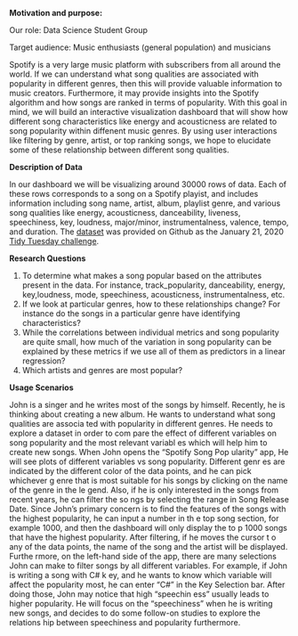 **Motivation and purpose:**

Our role: Data Science Student Group

Target audience: Music enthusiasts (general population) and musicians

Spotify is a very large music platform with subscribers from all around the world. If we can understand what song qualities are associated with popularity in different genres, then this will provide valuable information to music creators. Furthermore, it may provide insights into the Spotify algorithm and how songs are ranked in terms of popularity. With this goal in mind, we will build an interactive visualization dashboard that will show how different song characteristics like energy and acousticness are related to song popularity within diffenent music genres. By using user interactions like filtering by genre, artist, or top ranking songs, we hope to elucidate some of these relationship between different song qualities. 

**Description of Data**

In our dashboard we will be visualizing around 30000 rows of data. Each of these rows corresponds to a song on a Spotify playist, and includes information including song name, artist, album, playlist genre, and various song qualities like energy, acousticness, danceability, liveness, speechiness, key, loudness, major/minor, instrumentalness, valence, tempo, and duration. The [dataset](https://github.com/rfordatascience/tidytuesday/tree/master/data/2020/2020-01-21) was provided on Github as the January 21, 2020 [Tidy Tuesday challenge](https://|github.com/rfordatascience/tidytuesday).

**Research Questions**

1. To determine what makes a song popular based on the attributes present in the data. For instance, track_popularity, danceability, energy, key,loudness, mode, speechiness, acousticness, instrumentalness, etc. 
2. If we look at particular genres, how to these relationships change? For instance do the songs in a particular genre have identifying characteristics?
3. While the correlations between individual metrics and song popularity are quite small, how much of the variation in song popularity can be explained by these metrics if we use all of them as predictors in a linear regression?
4. Which artists and genres are most popular? 

**Usage Scenarios**

John is a singer and he writes most of the songs by himself. Recently, he is thinking 
about creating a new album. He wants to understand what song qualities are associa
ted with popularity in different genres. He needs to explore a dataset in order to com
pare the effect of different variables on song popularity and the most relevant variabl
es which will help him to create new songs. When John opens the “Spotify Song Pop
ularity” app,  He will see plots of different variables vs song popularity. Different genr
es are indicated by the different color of the data points, and he can pick whichever g
enre that is most suitable for his songs by clicking on the name of the genre in the le
gend. Also, if he is only interested in the songs from recent years, he can filter the so
ngs by selecting the range in Song Release Date. Since John’s primary concern is to
find the features of the songs with the highest popularity, he can input a number in th
e top song section, for example 1000, and then the dashboard will only display the to
p 1000 songs that have the highest popularity. After filtering, if he moves the cursor t
o any of the data points, the name of the song and the artist will be displayed. Furthe
rmore, on the left-hand side of the app, there are many selections John can make to 
filter songs by all different variables. For example, if John is writing a song with C# k
ey, and he wants to know which variable will affect the popularity most, he can enter 
“C#” in the Key Selection bar. After doing those, John may notice that high “speechin
ess” usually leads to higher popularity. He will focus on the “speechiness” when he is
writing new songs, and decides to do some follow-on studies to explore the relations
hip between speechiness and popularity furthermore.



